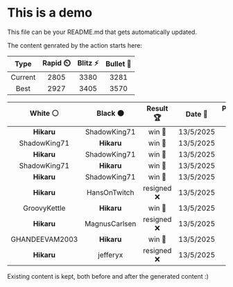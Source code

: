 # This is a demo

This file can be your README.md that gets automatically updated.

The content genrated by the action starts here:

<!--START_SECTION:chessStats-->
<!-- Automatically generated with https://github.com/Balastrong/chess-stats-action -->

| Type | Rapid ⏲️ | Blitz ⚡ | Bullet 🔫 |
|:---:|:---:|:---:|:---:|
| Current | 2805 | 3380 | 3281 |
| Best | 2927 | 3405 | 3570 |

| White ⚪ | Black ⚫ | Result 🏆 | Date 📅 | Position 🗺️ | Type 🕕 |
|:---:|:---:|:---:|:---:|:---:|:---:|
| **Hikaru** | ShadowKing71 | win 🥇 | 13/5/2025 | <a href="http://www.ee.unb.ca/cgi-bin/tervo/fen.pl?select=8/p2q1p1k/3P4/5r1p/5P2/6QP/P5RK/8 b - - 5 48">Link</a> | Blitz |
| ShadowKing71 | **Hikaru** | win 🥇 | 13/5/2025 | <a href="http://www.ee.unb.ca/cgi-bin/tervo/fen.pl?select=1k4r1/1P5r/3P1Q2/3pp3/P5q1/2P1n1B1/5P2/3R2KR b - - 11 39">Link</a> | Blitz |
| **Hikaru** | ShadowKing71 | win 🥇 | 13/5/2025 | <a href="http://www.ee.unb.ca/cgi-bin/tervo/fen.pl?select=8/r7/Pk3p2/7p/5K1P/5P2/8/R7 b - - 3 47">Link</a> | Blitz |
| ShadowKing71 | **Hikaru** | win 🥇 | 13/5/2025 | <a href="http://www.ee.unb.ca/cgi-bin/tervo/fen.pl?select=2r3k1/1p1n1p1p/4p1p1/3p4/2qPn1P1/p2KB2P/2B1NP2/1Q5R w - - 8 31">Link</a> | Blitz |
| **Hikaru** | ShadowKing71 | win 🥇 | 13/5/2025 | <a href="http://www.ee.unb.ca/cgi-bin/tervo/fen.pl?select=1b2r3/3R3p/7k/p5pP/6P1/1P1BP3/P7/5K2 b - - 2 30">Link</a> | Blitz |
| **Hikaru** | HansOnTwitch | resigned ❌ | 13/5/2025 | <a href="http://www.ee.unb.ca/cgi-bin/tervo/fen.pl?select=1k1r3r/ppp1q3/8/1PNb1pb1/P7/2QPP1pp/4BP1R/2R1K3 w - - 0 27">Link</a> | Blitz |
| GroovyKettle | **Hikaru** | win 🥇 | 13/5/2025 | <a href="http://www.ee.unb.ca/cgi-bin/tervo/fen.pl?select=5bk1/5p2/6p1/3p4/1q3P1p/p1NK4/P2Q4/8 w - - 0 57">Link</a> | Blitz |
| **Hikaru** | MagnusCarlsen | resigned ❌ | 13/5/2025 | <a href="http://www.ee.unb.ca/cgi-bin/tervo/fen.pl?select=8/8/1p1R3p/6pk/1pPbNp2/4r3/P3K3/8 w - - 8 48">Link</a> | Blitz |
| GHANDEEVAM2003 | **Hikaru** | win 🥇 | 13/5/2025 | <a href="http://www.ee.unb.ca/cgi-bin/tervo/fen.pl?select=3k4/7R/4K3/6p1/8/7p/6b1/2q5 w - - 0 70">Link</a> | Blitz |
| **Hikaru** | jefferyx | resigned ❌ | 13/5/2025 | <a href="http://www.ee.unb.ca/cgi-bin/tervo/fen.pl?select=3r2k1/pp6/2p2q2/2P5/1PP5/P5p1/3Q2K1/8 w - - 0 45">Link</a> | Blitz |

<!--END_SECTION:chessStats-->

Existing content is kept, both before and after the generated content :)
